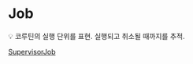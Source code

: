 # Job

<aside>
💡 코루틴의 실행 단위를 표현.
실행되고 취소될 때까지를 추적.

</aside>

[SupervisorJob](Job%2034891f35fd4f4867ac9ddf70799ca098/SupervisorJob%2072f4b4ef353948b1a0e52b4ce4090237.md)